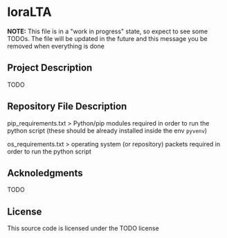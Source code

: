 # loraLTA

**NOTE:** This file is in a "work in progress" state, so expect to see some TODOs. The file will be updated in the future and this message you be removed when everything is done

## Project Description

TODO

## Repository File Description

pip_requirements.txt > Python/pip modules required in order to run the python script (these should be already installed inside the env `pyvenv`)

os_requirements.txt > operating system (or repository) packets required in order to run the python script

## Acknoledgments

TODO

## License

This source code is licensed under the TODO license